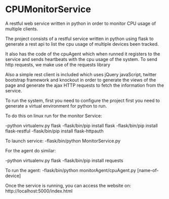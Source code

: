 CPUMonitorService
=================

A restful web service written in python in order to monitor CPU usage of multiple clients.

The project consists of a restful service written in python using flask
to generate a rest api to list the cpu usage of multiple devices been tracked.

It also has the code of the cpuAgent which when runned it registers to the service
and sends heartbeats with the cpu usage of the system. To send http requests, we
make use of the requests library

Also a simple rest client is included which uses jQuery javaScript, twitter bootstrap
framework and knockout in order to generate the views of the page and generate
the ajax HTTP requests to fetch the information from the service.


To run the system, first you need to configure the project first you need to 
generate a virtual environment for python to run. 

To do this on linux run for the monitor Service:

-python virtualenv.py flask
-flask/bin/pip install flask
-flask/bin/pip install flask-restful
-flask/bin/pip install flask-httpauth

To launch service:
-flask/bin/python MonitorService.py

For the agent do similar:

-python virtualenv.py flask
-flask/bin/pip install requests

To run the agent:
-flask/bin/python monitorAgent/cpuAgent.py [name-of-device]

Once the service is running, you can access the website on:
http://localhost:5000/index.html
